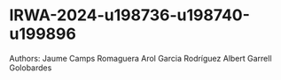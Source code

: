 # IRWA-2024-u198736-u198740-u199896
Authors:
  Jaume Camps Romaguera
  Arol Garcia Rodríguez
  Albert Garrell Golobardes
